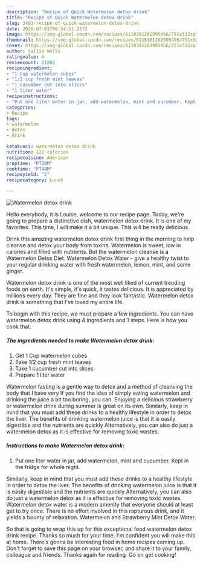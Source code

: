 ```yaml
---
description: "Recipe of Quick Watermelon detox drink"
title: "Recipe of Quick Watermelon detox drink"
slug: 3493-recipe-of-quick-watermelon-detox-drink
date: 2020-07-01T06:54:51.257Z
image: https://img-global.cpcdn.com/recipes/6118381262995456/751x532cq70/watermelon-detox-drink-recipe-main-photo.jpg
thumbnail: https://img-global.cpcdn.com/recipes/6118381262995456/751x532cq70/watermelon-detox-drink-recipe-main-photo.jpg
cover: https://img-global.cpcdn.com/recipes/6118381262995456/751x532cq70/watermelon-detox-drink-recipe-main-photo.jpg
author: Sallie Wells
ratingvalue: 4
reviewcount: 21882
recipeingredient:
- "1 Cup watermelon cubes"
- "1/2 cup fresh mint leaves"
- "1 cucumber cut into slices"
- "1 liter water"
recipeinstructions:
- "Put one liter water in jar, add watermelon, mint and cucumber. Kept in the fridge for whole night."
categories:
- Recipe
tags:
- watermelon
- detox
- drink

katakunci: watermelon detox drink 
nutrition: 122 calories
recipecuisine: American
preptime: "PT20M"
cooktime: "PT44M"
recipeyield: "2"
recipecategory: Lunch

---
```



![Watermelon detox drink](https://img-global.cpcdn.com/recipes/6118381262995456/751x532cq70/watermelon-detox-drink-recipe-main-photo.jpg)

Hello everybody, it is Louise, welcome to our recipe page. Today, we're going to prepare a distinctive dish, watermelon detox drink. It is one of my favorites. This time, I will make it a bit unique. This will be really delicious.

Drink this amazing watermelon detox drink first thing in the morning to help cleanse and detox your body from toxins. Watermelon is sweet, low in calories and filled with nutrients. But the watermelon cleanse is a Watermelon Detox Diet. Watermelon Detox Water - give a healthy twist to your regular drinking water with fresh watermelon, lemon, mint, and some ginger.

Watermelon detox drink is one of the most well liked of current trending foods on earth. It's simple, it's quick, it tastes delicious. It is appreciated by millions every day. They are fine and they look fantastic. Watermelon detox drink is something that I've loved my entire life.


To begin with this recipe, we must prepare a few ingredients. You can have watermelon detox drink using 4 ingredients and 1 steps. Here is how you cook that.

<!--inarticleads1-->

##### The ingredients needed to make Watermelon detox drink:

1. Get 1 Cup watermelon cubes
1. Take 1/2 cup fresh mint leaves
1. Take 1 cucumber cut into slices
1. Prepare 1 liter water


Watermelon fasting is a gentle way to detox and a method of cleansing the body that I have very If you find the idea of simply eating watermelon and drinking the juice a bit too boring, you can. Enjoying a delicious strawberry or watermelon drink during summer is great on its own. Similarly, keep in mind that you must add these drinks to a healthy lifestyle in order to detox the liver. The benefits of drinking watermelon juice is that it is easily digestible and the nutrients are quickly Alternatively, you can also do just a watermelon detox as it is effective for removing toxic wastes. 

<!--inarticleads2-->

##### Instructions to make Watermelon detox drink:

1. Put one liter water in jar, add watermelon, mint and cucumber. Kept in the fridge for whole night.


Similarly, keep in mind that you must add these drinks to a healthy lifestyle in order to detox the liver. The benefits of drinking watermelon juice is that it is easily digestible and the nutrients are quickly Alternatively, you can also do just a watermelon detox as it is effective for removing toxic wastes. Watermelon detox water is a modern amenity that everyone should at least get to try once. There is no effort involved in this rapturous drink, and it yields a bounty of relaxation. Watermelon and Strawberry Mint Detox Water. 

So that is going to wrap this up for this exceptional food watermelon detox drink recipe. Thanks so much for your time. I'm confident you will make this at home. There's gonna be interesting food in home recipes coming up. Don't forget to save this page on your browser, and share it to your family, colleague and friends. Thanks again for reading. Go on get cooking!
